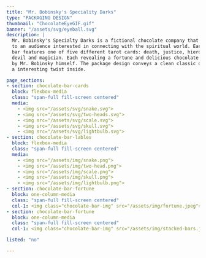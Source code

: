 ```yaml
---
title: "Mr. Bobinsky's Speciality Darks"
type: "PACKAGING DESIGN"
thumbnail: "ChocolateEyeGIF.gif"
banner: "/assets/svg/eyeball.svg"
description: |
  Mr. Bobinsky's Specialty Darks is a fictional chocolate company that caters
  to an audience interested in connecting with the spiritual world. Each chocolate
  bar features one of five different tarot cards: death, justice, hierophant,
  devil and magician. Each revealing a fortune and delicious chocolate conjured
  by Mr. Bobinsky himself. The package design conveys a clean classic design with
  a interesting twist inside.

page_sections:
- section: chocolate-bar-cards
  block: flexbox-media
  class: "span-full fill-screen centered"
  media:
    - <img src="/assets/svg/snake.svg">
    - <img src="/assets/svg/two-heads.svg">
    - <img src="/assets/svg/scale.svg">
    - <img src="/assets/svg/skull.svg">
    - <img src="/assets/svg/lightbulb.svg">
- section: chocolate-bar-lables
  block: flexbox-media
  class: "span-full fill-screen centered"
  media:
    - <img src="/assets/img/snake.png">
    - <img src="/assets/img/two-head.png">
    - <img src="/assets/img/scale.png">
    - <img src="/assets/img/skull.png">
    - <img src="/assets/img/lightbulb.png">
- section: chocolate-bar-fortune
  block: one-column-media
  class: "span-full fill-screen centered"
  col-1: <img class="chocolate-bar-img" src="/assets/img/fortune.jpeg">
- section: chocolate-bar-fortune
  block: one-column-media
  class: "span-full fill-screen centered"
  col-1: <img class="chocolate-bar-img" src="/assets/img/stacked-bars.jpeg">

listed: "no"

---
```

